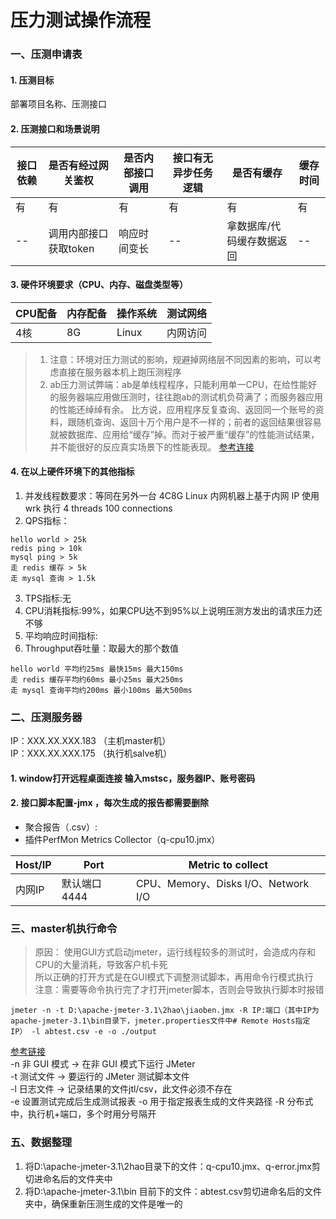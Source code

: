 # 压力测试操作流程


### 一、压测申请表

#### 1. 压测目标
部署项目名称、压测接口 

#### 2. 压测接口和场景说明

|  接口依赖   | 是否有经过网关鉴权 | 是否内部接口调用 | 接口有无异步任务逻辑 |是否有缓存 |缓存时间 |
|  ----  | ----  |----  |----  |----  |----  |
| 有 | 有 | 有 | 有 | 有 | 有 |
| --  | 调用内部接口获取token |响应时间变长 |-- |拿数据库/代码缓存数据返回 |--|

#### 3. 硬件环境要求（CPU、内存、磁盘类型等）

|CPU配备|内存配备|操作系统|测试网络|
|  ----  | ----  |----  |----  |
|4核|8G|Linux|内网访问|

>  1. 注意：环境对压力测试的影响，规避掉网络层不同因素的影响，可以考虑直接在服务器本机上跑压测程序  
>  2. ab压力测试弊端：ab是单线程程序，只能利用单一CPU，在给性能好的服务器端应用做压测时，往往跑ab的测试机负荷满了；而服务器应用的性能还绰绰有余。
比方说，应用程序反复查询、返回同一个账号的资料，跟随机查询、返回十万个用户是不一样的；前者的返回结果很容易就被数据库、应用给“缓存”掉。而对于被严重“缓存”的性能测试结果，并不能很好的反应真实场景下的性能表现。
[参考连接](https://www.zhihu.com/question/19867883)  

#### 4. 在以上硬件环境下的其他指标
1. 并发线程数要求：等同在另外一台 4C8G Linux 内网机器上基于内网 IP 使用 wrk 执行 4 threads 100 connections
2. QPS指标：
```
hello world > 25k
redis ping > 10k
mysql ping > 5k
走 redis 缓存 > 5k
走 mysql 查询 > 1.5k
```
3. TPS指标:无
4. CPU消耗指标:99%，如果CPU达不到95%以上说明压测方发出的请求压力还不够
5. 平均响应时间指标:
6. Throughput吞吐量：取最大的那个数值
```buildoutcfg
hello world 平均约25ms 最快15ms 最大150ms
走 redis 缓存平均约60ms 最小25ms 最大250ms
走 mysql 查询平均约200ms 最小100ms 最大500ms
```

### 二、压测服务器

IP：XXX.XX.XXX.183 （主机master机）  
IP：XXX.XX.XXX.175 （执行机salve机）

#### 1. window打开远程桌面连接 输入mstsc，服务器IP、账号密码
#### 2. 接口脚本配置-jmx ，每次生成的报告都需要删除 
- 聚合报告（.csv）:  
- 插件PerfMon Metrics Collector（q-cpu10.jmx）


|  Host/IP   | Port |Metric to collect | 
|  ----  | ----  |----  |
|  内网IP  | 默认端口4444  | CPU、Memory、Disks I/O、Network I/O|

### 三、master机执行命令
> 原因：
使用GUI方式启动jmeter，运行线程较多的测试时，会造成内存和CPU的大量消耗，导致客户机卡死  
> 所以正确的打开方式是在GUI模式下调整测试脚本，再用命令行模式执行    
> 注意：需要等命令执行完了才打开jmeter脚本，否则会导致执行脚本时报错
```buildoutcfg
jmeter -n -t D:\apache-jmeter-3.1\2hao\jiaoben.jmx -R IP:端口（其中IP为apache-jmeter-3.1\bin目录下，jmeter.properties文件中# Remote Hosts指定IP） -l abtest.csv -e -o ./output
```
[参考链接](https://www.cnblogs.com/kongzhongqijing/p/7216693.html)  
-n 非 GUI 模式 -> 在非 GUI 模式下运行 JMeter  
-t 测试文件 -> 要运行的 JMeter 测试脚本文件  
-l 日志文件 -> 记录结果的文件jtl/csv，此文件必须不存在  
-e 设置测试完成后生成测试报表
-o 用于指定报表生成的文件夹路径
-R 分布式中，执行机+端口，多个时用分号隔开

### 五、数据整理
1. 将D:\apache-jmeter-3.1\2hao目录下的文件：q-cpu10.jmx、q-error.jmx剪切进命名后的文件夹中
2. 将D:\apache-jmeter-3.1\bin     目前下的文件：abtest.csv剪切进命名后的文件夹中，确保重新压测生成的文件是唯一的 